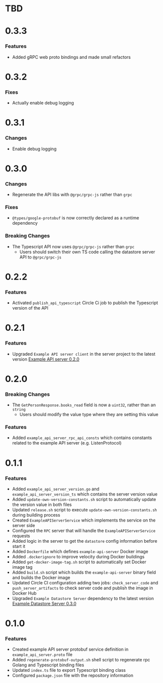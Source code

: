 # TBD

# 0.3.3

### Features
* Added gRPC web proto bindings and made small refactors


# 0.3.2
### Fixes
* Actually enable debug logging

# 0.3.1
### Changes
* Enable debug logging

# 0.3.0
### Changes
* Regenerate the API libs with `@grpc/grpc-js` rather than `grpc`

### Fixes
* `@types/google-protobuf` is now correctly declared as a runtime dependency

### Breaking Changes
* The Typescript API now uses `@grpc/grpc-js` rather than `grpc`
    * Users should switch their own TS code calling the datastore server API to `@grpc/grpc-js`

# 0.2.2
### Features
* Activated `publish_api_typescript` Circle Ci job to publish the Typescript version of the API

# 0.2.1
### Features
* Upgraded `Example API server client` in the server project to the latest version [Example API server 0.2.0](https://github.com/kurtosis-tech/example-api-server/blob/master/docs/changelog.md#020)

# 0.2.0
### Breaking Changes
* The `GetPersonResponse.books_read` field is now a `uint32`, rather than an `string`
    * Users should modify the value type where they are setting this value

### Features 
* Added `example_api_server_rpc_api_consts` which contains constants related to the example API server (e.g. ListenProtocol)

# 0.1.1
### Features
* Added `example_api_server_version.go` and `example_api_server_version_ts` which contains the server version value
* Added `update-own-version-constants.sh` script to automatically update the version value in both files
* Updated `release.sh` script to execute `update-own-version-constants.sh` during building process
* Created `ExampleAPIServerService` which implements the service on the server side
* Configured the `RPC` server that will handle the `ExampleAPIServerService` requests
* Added logic in the server to get the `datastore` config information before start it
* Added `Dockerfile` which defines `example-api-server` Docker image
* Added `.dockerignore` to improve velocity during Docker buildings
* Added `get-docker-image-tag.sh` script to automatically set Docker image tag
* Added `build.sh` script which builds the `example-api-server` binary field and builds the Docker image
* Updated Circle CI configuration adding two jobs: `check_server_code` and `push_server_artifacts` to check server code and publish the image in Docker Hub
* Upgraded `Example Datastore Server` dependency to the latest version [Example Datastore Server 0.3.0](https://github.com/kurtosis-tech/example-datastore-server/blob/master/docs/changelog.md#030)

# 0.1.0
### Features
* Created example API server protobuf service definition in `example_api_server.proto` file
* Added `regenerate-protobuf-output.sh` shell script to regenerate rpc Golang and Typescript binding files
* Updated `index.ts` file to export Typescript binding class
* Configured `package.json` file with the repository information
